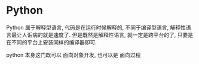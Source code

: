 <!SLIDE center subsection>

# Python

Python 属于解释型语言, 代码是在运行时候解释的, 不同于编译型语言, 解释性语言最让人诟病的就是速度了. 但是既然是解释性语言, 就一定是跨平台的了, 只要是在不同的平台上安装同样的编译器即可.

python 本身这门既可以 面向对象开发, 也可以是 面向过程